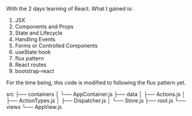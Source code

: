 With the 2 days learning of React.
What I gained is:

1. JSX
2. Components and Props
3. State and Lifecycle
4. Handling Events
5. Forms or Controlled Components
6. useState hook
7. flux pattern
8. React routes
9. bootstrap-react


For the time being, this code is modified to following the flux pattern yet.

src
├── containers
│   └── AppContainer.js
├── data
│   ├── Actions.js
│   ├── ActionTypes.js
│   ├── Dispatcher.js
│   └── Store.js
├── root.js
└── views
    └── AppView.js

